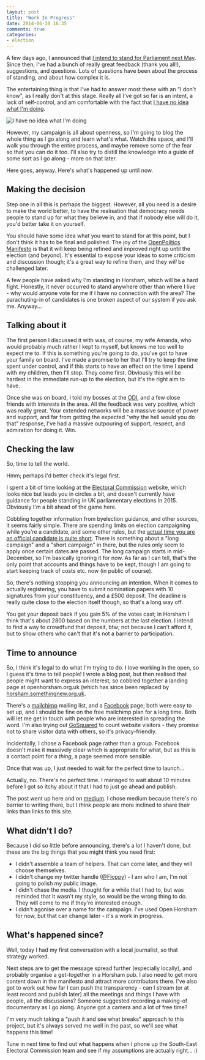 ```yaml
---
layout: post
title: "Work In Progress"
date: 2014-06-30 16:35
comments: true
categories: 
- election
---
```

A few days ago, I announced that [I intend to stand for Parliament next May](/blog/2014/06/27/standing-for-parliament-in-2015). Since then, I've had a bunch of really great feedback (thank you all!), suggestions, and questions. Lots of questions have been about the process of standing, and about how complex it is.

The entertaining thing is that I've had to answer most these with an "I don't know", as I really don't at this stage. Really all I've got so far is an intent, a lack of self-control, and am comfortable with the fact that [I have no idea what I'm doing](http://codon.com/i-have-no-idea-what-im-doing).

![I have no idea what I'm doing](http://i3.kym-cdn.com/photos/images/newsfeed/000/234/739/fa5.jpg)

However, my campaign is all about openness, so I'm going to blog the whole thing as I go along and learn what's what. Watch this space, and I'll walk you through the entire process, and maybe remove some of the fear so that you can do it too. I'll also try to distill the knowledge into a guide of some sort as I go along - more on that later.

Here goes, anyway. Here's what's happened up until now.

## Making the decision

Step one in all this is perhaps the biggest. However, all you need is a desire to make the world better, to have the realisation that democracy needs people to stand up for what they believe in, and that if nobody else will do it, you'd better take it on yourself.

You should have some idea what you want to stand for at this point, but I don't think it has to be final and polished. The joy of the [OpenPolitics Manifesto](http://openpolitics.org.uk) is that it will keep being refined and improved right up until the election (and beyond). It's essential to expose your ideas to some criticism and discussion though; it's a great way to refine them, and they *will* be challenged later.

A few people have asked why I'm standing in Horsham, which will be a hard fight. Honestly, it never occurred to stand anywhere other than where I live - why would anyone vote for me if I have no connection with the area? The parachuting-in of candidates is one broken aspect of our system if you ask me. Anyway...

## Talking about it

The first person I discussed it with was, of course, my wife Amanda, who would probably much rather I kept to myself, but knows me too well to expect me to. If this is something you're going to do, you've got to have your family on board. I've made a promise to her that I'll try to keep the time spent under control, and if this starts to have an effect on the time I spend with my children, then I'll stop. They come first. Obviously this will be hardest in the immediate run-up to the election, but it's the right aim to have.

Once she was on board, I told my bosses at the [ODI](http://theodi.org), and a few close friends with interests in the area. All the feedback was very positive, which was really great. Your extended networks will be a massive source of power and support, and far from getting the expected "why the hell would you do that" response, I've had a massive outpouring of support, respect, and admiration for doing it. Win.

## Checking the law

So, time to tell the world.

Hmm; perhaps I'd better check it's legal first.

I spent a bit of time looking at the [Electoral Commission](http://electoralcommission.org.uk) website, which looks nice but leads you in circles a bit, and doesn't currently have guidance for people standing in UK parliamentary elections in 2015. Obviously I'm a bit ahead of the game here.

Cobbling together information from byelection guidance, and other sources,  it seems fairly simple. There are spending limits on election campaigning while you're a candidate, and some other rules, but the [actual time you are an official candidate is quite short](http://www.electoralcommission.org.uk/__data/assets/pdf_file/0004/162724/reg-period-timeline-candidate.pdf). There is something about a "long campaign" and a "short campaign" in there, but the rules only seem to apply once certain dates are passed. The long campaign starts in mid-December, so I'm basically ignoring it for now. As far as I can tell, that's the only point that accounts and things have to be kept, though I am going to start keeping track of costs etc. now (in public of course).

So, there's nothing stopping you announcing an intention. When it comes to actually registering, you have to submit nomination papers with 10 signatures from your constituency, and a £500 deposit. The deadline is really quite close to the election itself though, so that's a long way off.

You get your deposit back if you gain 5% of the votes cast; in Horsham I think that's about 2800 based on the numbers at the last election. I intend to find a way to crowdfund that deposit, btw; not because I can't afford it, but to show others who can't that it's not a barrier to participation.

## Time to announce

So, I think it's legal to do what I'm trying to do. I love working in the open, so I guess it's time to tell people! I wrote a blog post, but then realised that people might want to express an interest, so cobbled together a landing page at openhorsham.org.uk (which has since been replaced by [horsham.somethingnew.org.uk](http://horsham.somethingnew.org.uk).

There's a [mailchimp](http://mailchimp.com) mailing list, and a [Facebook](https://facebook.com/somethingnewhorsham) page; both were easy to set up, and I should be fine on the free mailchimp plan for a long time. Both will let me get in touch with people who are interested in spreading the word. I'm also trying out [GoSquared](http://gosquared.com) to count website visitors - they promise not to share visitor data with others, so it's privacy-friendly.

Incidentally, I chose a Facebook page rather than a group. Facebook doesn't make it massively clear which is appropriate for what, but as this is a contact point for a *thing*, a page seemed more sensible.

Once that was up, I just needed to wait for the perfect time to launch...

Actually, no. There's no perfect time. I managed to wait about 10 minutes before I got so itchy about it that I had to just go ahead and publish.

The post went up here and on [medium](http://medium.com). I chose medium because there's no barrier to writing there, but I *think* people are more inclined to share their links than links to this site.

## What didn't I do?

Because I did so little before announcing, there's a *lot* I haven't done, but these are the big things that you might think you need first:

* I didn't assemble a team of helpers. That can come later, and they will choose themselves.
* I didn't change my twitter handle ([@Floppy](https://twitter.com/Floppy)) - I am who I am, I'm not going to polish my public image.
* I didn't chase the media. I thought for a while that I had to, but was reminded that it wasn't my style, so would be the wrong thing to do. They will come to me if they're interested enough.
* I didn't agonise over a name for the campaign. I've used Open Horsham for now, but that can change later - it's a work in progress.

## What's happened since?

Well, today I had my first conversation with a local journalist, so that strategy worked.

Next steps are to get the message spread further (especially locally), and probably organise a get-together in a Horsham pub. I also need to get more content down in the manifesto and attract more contributors there. I've also got to work out how far I can push the transparency - can I stream (or at least record and publish later) all the meetings and things I have with people, all the discussions? Someone suggested recording a making-of documentary as I go along. Anyone got a camera and a lot of free time?

I'm very much taking a "push it and see what breaks" approach to this project, but it's always served me well in the past, so we'll see what happens this time!

Tune in next time to find out what happens when I phone up the South-East Electoral Commission team and see if my assumptions are actually right... :)
